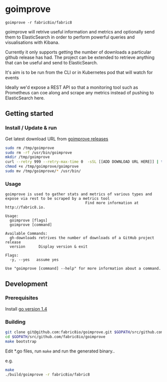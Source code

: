 # goimprove
```
goimprove -r fabric8io/fabric8
```

goimprove will retrive useful information and metrics and optionally send them to ElasticSearch in order to perform powerful queries and visualisations with Kibana.

Currently it only supports getting the number of downloads a particular github release has had.  The project can be extended to retrieve anything that can be useful and send to ElasticSearch.

It's aim is to be run from the CLI or in Kubernetes pod that will watch for events

Ideally we'd expose a REST API so that a monitoring tool such as Prometheus can coe along and scrape any metrics instead of pushing to ElasticSearch here.

## Getting started

### Install / Update & run

Get latest download URL from [goimprove releases](https://github.com/fabric8io/goimprove/releases)

```sh
sudo rm /tmp/goimprove
sudo rm -rf /usr/bin/goimprove
mkdir /tmp/goimprove
curl --retry 999 --retry-max-time 0  -sSL [[ADD DOWNLOAD URL HERE]] | tar xzv -C /tmp/goimprove
chmod +x /tmp/goimprove/goimprove
sudo mv /tmp/goimprove/* /usr/bin/
```

### Usage

```
goimprove is used to gather stats and metrics of various types and expose via rest to be scraped by a metrics tool
       								Find more information at http://fabric8.io.

Usage:
  goimprove [flags]
  goimprove [command]

Available Commands:
  gh-downloads retrives the number of downloads of a GitHub project release
  version      Display version & exit

Flags:
  -y, --yes   assume yes

Use "goimprove [command] --help" for more information about a command.
```

## Development

### Prerequisites

Install [go version 1.4](https://golang.org/doc/install)


### Building

```sh
git clone git@github.com:fabric8io/goimprove.git $GOPATH/src/github.com/fabric8io/goimprove
cd $GOPATH/src/github.com/fabric8io/goimprove
make bootstrap
```

Edit *.go files, run `make` and run the generated binary..

e.g.

```sh
make
./build/goimprove -r fabric8io/fabric8

```
